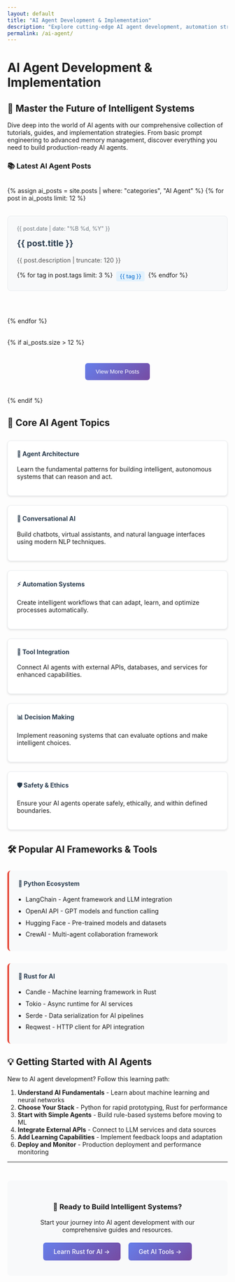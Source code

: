 ```yaml
---
layout: default
title: "AI Agent Development & Implementation"
description: "Explore cutting-edge AI agent development, automation strategies, and machine learning implementation guides. Master the future of intelligent systems."
permalink: /ai-agent/
---
```


# AI Agent Development & Implementation

## 🤖 Master the Future of Intelligent Systems

Dive deep into the world of AI agents with our comprehensive collection of tutorials, guides, and implementation strategies. From basic prompt engineering to advanced memory management, discover everything you need to build production-ready AI agents.

### 📚 Latest AI Agent Posts

<div class="posts-grid">
{% assign ai_posts = site.posts | where: "categories", "AI Agent" %}
{% for post in ai_posts limit: 12 %}
  <article class="post-card">
    <div class="post-meta">
      <time datetime="{{ post.date | date_to_xmlschema }}">{{ post.date | date: "%B %d, %Y" }}</time>
    </div>
    <h3><a href="{{ post.url | relative_url }}">{{ post.title }}</a></h3>
    <p class="post-excerpt">{{ post.description | truncate: 120 }}</p>
    <div class="post-tags">
      {% for tag in post.tags limit: 3 %}
        <span class="tag">{{ tag }}</span>
      {% endfor %}
    </div>
  </article>
{% endfor %}
</div>

{% if ai_posts.size > 12 %}
<div class="view-more">
  <button id="load-more-posts" class="cta-button">View More Posts</button>
</div>

<div id="additional-posts" style="display: none;">
  <div class="posts-grid">
  {% for post in ai_posts offset: 12 %}
    <article class="post-card">
      <div class="post-meta">
        <time datetime="{{ post.date | date_to_xmlschema }}">{{ post.date | date: "%B %d, %Y" }}</time>
      </div>
      <h3><a href="{{ post.url | relative_url }}">{{ post.title }}</a></h3>
      <p class="post-excerpt">{{ post.description | truncate: 120 }}</p>
      <div class="post-tags">
        {% for tag in post.tags limit: 3 %}
          <span class="tag">{{ tag }}</span>
        {% endfor %}
      </div>
    </article>
  {% endfor %}
  </div>
</div>
{% endif %}

<script>
document.addEventListener('DOMContentLoaded', function() {
  const loadMoreBtn = document.getElementById('load-more-posts');
  const additionalPosts = document.getElementById('additional-posts');
  
  if (loadMoreBtn && additionalPosts) {
    loadMoreBtn.addEventListener('click', function() {
      additionalPosts.style.display = 'block';
      loadMoreBtn.style.display = 'none';
    });
  }
});
</script>

<style>
.posts-grid {
  display: grid;
  grid-template-columns: repeat(auto-fit, minmax(300px, 1fr));
  gap: 2rem;
  margin: 2rem 0;
}

.post-card {
  background: #f8f9fa;
  border: 1px solid #e9ecef;
  border-radius: 8px;
  padding: 1.5rem;
  transition: transform 0.2s ease, box-shadow 0.2s ease;
}

.post-card:hover {
  transform: translateY(-2px);
  box-shadow: 0 4px 12px rgba(0,0,0,0.1);
}

.post-meta {
  color: #6c757d;
  font-size: 0.9rem;
  margin-bottom: 0.5rem;
}

.post-card h3 {
  margin: 0 0 1rem 0;
  font-size: 1.2rem;
  line-height: 1.4;
}

.post-card h3 a {
  color: #2c3e50;
  text-decoration: none;
}

.post-card h3 a:hover {
  color: #3498db;
}

.post-excerpt {
  color: #555;
  line-height: 1.6;
  margin-bottom: 1rem;
}

.post-tags {
  display: flex;
  flex-wrap: wrap;
  gap: 0.5rem;
}

.tag {
  background: #e3f2fd;
  color: #1976d2;
  padding: 0.25rem 0.5rem;
  border-radius: 4px;
  font-size: 0.8rem;
  font-weight: 500;
}

.view-more {
  text-align: center;
  margin: 2rem 0;
}

.cta-button {
  background: linear-gradient(135deg, #667eea 0%, #764ba2 100%);
  color: white;
  padding: 12px 24px;
  border: none;
  border-radius: 6px;
  font-weight: 600;
  text-decoration: none;
  display: inline-block;
  transition: transform 0.2s ease, box-shadow 0.2s ease;
  cursor: pointer;
}

.cta-button:hover {
  transform: translateY(-2px);
  box-shadow: 0 4px 12px rgba(102, 126, 234, 0.4);
  color: white;
  text-decoration: none;
}

@media (max-width: 768px) {
  .posts-grid {
    grid-template-columns: 1fr;
    gap: 1rem;
  }
  
  .post-card {
    padding: 1rem;
  }
}
</style>

## 🎯 Core AI Agent Topics

<div class="topic-grid">
  <div class="topic-card">
    <h4>🧠 Agent Architecture</h4>
    <p>Learn the fundamental patterns for building intelligent, autonomous systems that can reason and act.</p>
  </div>
  
  <div class="topic-card">
    <h4>💬 Conversational AI</h4>
    <p>Build chatbots, virtual assistants, and natural language interfaces using modern NLP techniques.</p>
  </div>
  
  <div class="topic-card">
    <h4>⚡ Automation Systems</h4>
    <p>Create intelligent workflows that can adapt, learn, and optimize processes automatically.</p>
  </div>
  
  <div class="topic-card">
    <h4>🔗 Tool Integration</h4>
    <p>Connect AI agents with external APIs, databases, and services for enhanced capabilities.</p>
  </div>
  
  <div class="topic-card">
    <h4>📊 Decision Making</h4>
    <p>Implement reasoning systems that can evaluate options and make intelligent choices.</p>
  </div>
  
  <div class="topic-card">
    <h4>🛡️ Safety & Ethics</h4>
    <p>Ensure your AI agents operate safely, ethically, and within defined boundaries.</p>
  </div>
</div>

## 🛠️ Popular AI Frameworks & Tools

<div class="tools-section">
  <div class="tool-category">
    <h4>🐍 Python Ecosystem</h4>
    <ul>
      <li>LangChain - Agent framework and LLM integration</li>
      <li>OpenAI API - GPT models and function calling</li>
      <li>Hugging Face - Pre-trained models and datasets</li>
      <li>CrewAI - Multi-agent collaboration framework</li>
    </ul>
  </div>
  
  <div class="tool-category">
    <h4>🦀 Rust for AI</h4>
    <ul>
      <li>Candle - Machine learning framework in Rust</li>
      <li>Tokio - Async runtime for AI services</li>
      <li>Serde - Data serialization for AI pipelines</li>
      <li>Reqwest - HTTP client for API integration</li>
    </ul>
  </div>
</div>

## 💡 Getting Started with AI Agents

New to AI agent development? Follow this learning path:

1. **Understand AI Fundamentals** - Learn about machine learning and neural networks
2. **Choose Your Stack** - Python for rapid prototyping, Rust for performance
3. **Start with Simple Agents** - Build rule-based systems before moving to ML
4. **Integrate External APIs** - Connect to LLM services and data sources
5. **Add Learning Capabilities** - Implement feedback loops and adaptation
6. **Deploy and Monitor** - Production deployment and performance monitoring

---

<div class="cta-section">
  <h3>🚀 Ready to Build Intelligent Systems?</h3>
  <p>Start your journey into AI agent development with our comprehensive guides and resources.</p>
  <div class="cta-buttons">
    <a href="/rust-solana/" class="cta-button">Learn Rust for AI →</a>
    <a href="/deals/" class="cta-button secondary">Get AI Tools →</a>
  </div>
</div>

<style>
.post-card {
  margin-bottom: 2em;
  padding: 1.5em;
  border: 1px solid #e9ecef;
  border-radius: 8px;
  background-color: #f8f9fa;
}

.post-card h3 {
  margin-top: 0;
  margin-bottom: 0.5em;
}

.post-card h3 a {
  color: #2c3e50;
  text-decoration: none;
}

.post-card h3 a:hover {
  color: #3498db;
}

.post-meta {
  margin-bottom: 1em;
  font-size: 0.9em;
  color: #6c757d;
}

.post-categories {
  margin-left: 1em;
}

.category-tag {
  background-color: #e74c3c;
  color: white;
  padding: 2px 8px;
  border-radius: 12px;
  font-size: 0.8em;
  margin-right: 0.5em;
}

.post-excerpt {
  margin-bottom: 1em;
  line-height: 1.6;
}

.read-more {
  color: #3498db;
  font-weight: 500;
  text-decoration: none;
}

.read-more:hover {
  text-decoration: underline;
}

.coming-soon {
  text-align: center;
  padding: 3em 2em;
  background-color: #f8f9fa;
  border-radius: 8px;
  border: 2px dashed #dee2e6;
}

.coming-soon h3 {
  color: #e74c3c;
  margin-bottom: 1em;
}

.coming-soon ul {
  text-align: left;
  display: inline-block;
  margin: 1.5em 0;
}

.topic-grid {
  display: grid;
  grid-template-columns: repeat(auto-fit, minmax(250px, 1fr));
  gap: 1.5em;
  margin: 2em 0;
}

.topic-card {
  padding: 1.5em;
  border: 1px solid #e9ecef;
  border-radius: 8px;
  background-color: #ffffff;
  box-shadow: 0 2px 4px rgba(0,0,0,0.1);
}

.topic-card h4 {
  margin-top: 0;
  color: #2c3e50;
}

.tools-section {
  display: grid;
  grid-template-columns: repeat(auto-fit, minmax(300px, 1fr));
  gap: 2em;
  margin: 2em 0;
}

.tool-category {
  padding: 1.5em;
  background-color: #f8f9fa;
  border-radius: 8px;
  border-left: 4px solid #e74c3c;
}

.tool-category h4 {
  margin-top: 0;
  color: #2c3e50;
}

.tool-category ul {
  margin: 0;
  padding-left: 1.2em;
}

.tool-category li {
  margin-bottom: 0.5em;
  line-height: 1.4;
}

.cta-section {
  text-align: center;
  padding: 2em;
  background-color: #f8f9fa;
  border-radius: 8px;
  margin-top: 3em;
}

.cta-buttons {
  margin-top: 1em;
}

.cta-button {
  display: inline-block;
  background-color: #e74c3c;
  color: white;
  padding: 12px 24px;
  border-radius: 6px;
  text-decoration: none;
  font-weight: 500;
  margin: 0.5em;
}

.cta-button:hover {
  background-color: #c0392b;
  text-decoration: none;
}

.cta-button.secondary {
  background-color: #3498db;
}

.cta-button.secondary:hover {
  background-color: #2980b9;
}

@media (max-width: 768px) {
  .topic-grid {
    grid-template-columns: 1fr;
  }
  
  .tools-section {
    grid-template-columns: 1fr;
  }
  
  .post-card {
    padding: 1em;
  }
  
  .cta-button {
    display: block;
    margin: 0.5em 0;
  }
}
</style>